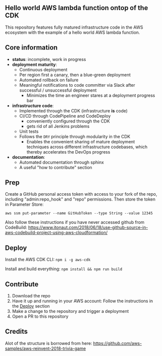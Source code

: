 ## Hello world AWS lambda function ontop of the CDK
 
This repository features fully matured infrastructure code in the AWS ecosystem with the example of a hello world AWS lambda function.

## Core information
* **status**: incomplete, work in progress
* **deployment maturity**: 
  * Continuous deployment
  * Per region first a canary, then a blue-green deployment
  * Automated rollback on failure
  * Meaningful notifications to code committer via Slack after successful / unsuccessful deployment
    * Minimizes the time an engineer stares at a deployment progress bar 
* **infrastructure code**: 
  * Implemented through the CDK (infrastructure **is** code) 
  * CI/CD through CodePipeline and CodeDeploy
    * conveniently configured through the CDK
    * gets rid of all Jenkins problems    
  * Unit tests
  * Follows the `DRY` principle through modularity in the CDK
    * Enables the convenient sharing of mature deployment techniques across different infrastructure codebases, which thereby accelerates the DevOps progress 
* **documentation**: 
  * Automated documentation through sphinx
  * A useful "how to contribute" section

## Prep

Create a GitHub personal access token with access to your fork of the repo, including "admin:repo_hook" and "repo" permissions. Then store the token in Parameter Store:

`aws ssm put-parameter --name GitHubToken --type String --value 12345`

Also follow these instructions if you have never accessed github from CodeBuild: https://www.itonaut.com/2018/06/18/use-github-source-in-aws-codebuild-project-using-aws-cloudformation/ 

## Deploy

Install the AWS CDK CLI: `npm i -g aws-cdk`

Install and build everything: `npm install && npm run build`

## Contribute

1. Download the repo
2. Have it up and running in your AWS account: Follow the instructions in the [Deploy](Deploy) section
3. Make a change to the repository and trigger a deployment
4. Open a PR to this repository

## Credits

Alot of the structure is borrowed from here: https://github.com/aws-samples/aws-reinvent-2018-trivia-game